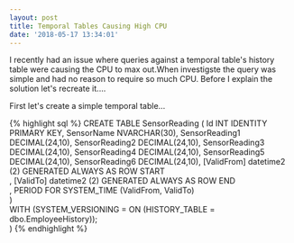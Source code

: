 ```yaml
---
layout: post
title: Temporal Tables Causing High CPU
date: '2018-05-17 13:34:01'
---
```

I recently had an issue where queries against a temporal table's history table were causing the CPU to max out.When investigste the query was simple and had no reason to require so much CPU. Before I explain the solution let's recreate it....

First let's create a simple temporal table...

{% highlight sql %}
    CREATE TABLE SensorReading
    (
        Id INT IDENTITY PRIMARY KEY,
        SensorName NVARCHAR(30),
        SensorReading1 DECIMAL(24,10),
        SensorReading2 DECIMAL(24,10),
        SensorReading3 DECIMAL(24,10),
        SensorReading4 DECIMAL(24,10),
        SensorReading5 DECIMAL(24,10),
        SensorReading6 DECIMAL(24,10), [ValidFrom] datetime2 (2) GENERATED ALWAYS AS ROW START  
  , [ValidTo] datetime2 (2) GENERATED ALWAYS AS ROW END  
  , PERIOD FOR SYSTEM_TIME (ValidFrom, ValidTo)  
 )    
 WITH (SYSTEM_VERSIONING = ON (HISTORY_TABLE = dbo.EmployeeHistory));  
    )
{% endhighlight %}
